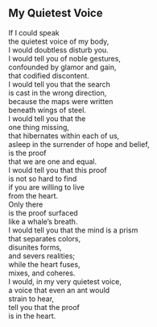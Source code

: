 My Quietest Voice  
-----------------  

If I could speak  
the quietest voice of my body,  
I would doubtless disturb you.  
I would tell you of noble gestures,  
confounded by glamor and gain,  
that codified discontent.  
I would tell you that the search  
is cast in the wrong direction,  
because the maps were written  
beneath wings of steel.  
I would tell you that the  
one thing missing,  
that hibernates within each of us,  
asleep in the surrender of hope and belief,  
is the proof  
that we are one and equal.  
I would tell you that this proof  
is not so hard to find  
if you are willing to live  
from the heart.  
Only there  
is the proof surfaced  
like a whale’s breath.  
I would tell you that the mind is a prism  
that separates colors,  
disunites forms,  
and severs realities;  
while the heart fuses,  
mixes, and coheres.  
I would, in my very quietest voice,  
a voice that even an ant would  
strain to hear,  
tell you that the proof  
is in the heart.  